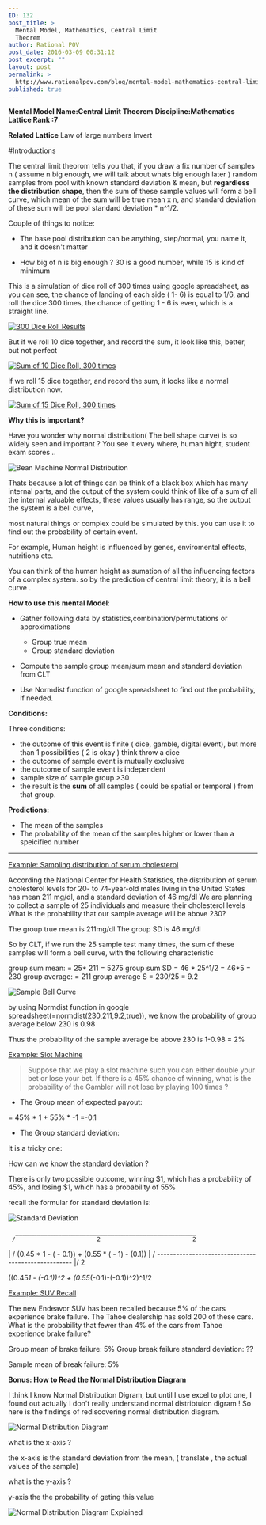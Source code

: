 ```yaml
---
ID: 132
post_title: >
  Mental Model, Mathematics, Central Limit
  Theorem
author: Rational POV
post_date: 2016-03-09 00:31:12
post_excerpt: ""
layout: post
permalink: >
  http://www.rationalpov.com/blog/mental-model-mathematics-central-limit-theorem/
published: true
---
```

**Mental Model Name:Central Limit Theorem** 
**Discipline:Mathematics** 
**Lattice Rank :7**

**Related Lattice**
Law of large numbers
Invert

#Introductions


The central limit theorom tells you that, if you draw a fix number of samples n ( assume n big enough, we will talk about whats big enough later ) random samples from pool with known standard deviation & mean, but **regardless the distribution shape**, then the sum of these sample values will form a bell curve, which mean of the sum will be true mean x n, and standard deviation of these sum will be pool standard deviation * n^1/2.

Couple of things to notice:

* The base pool distribution can be anything, step/normal, you name it, and it doesn't matter

* How big of n is big enough ? 30 is a good number, while 15 is kind of minimum

This is a simulation of dice roll of 300 times using google spreadsheet, as you can see, the chance of landing of each side ( 1- 6) is equal to 1/6, and roll the dice 300 times, the chance of getting 1 - 6 is even, which is a straight line.

[![300 Dice Roll Results](https://dl.dropboxusercontent.com/spa/8a95omz6xkznrmw/519d73uu.png)](https://docs.google.com/spreadsheets/d/10LqWsKJhCBxm_281Vt0d2yH8-WYg39OLwXkWY4eLTIg/edit#gid=0)

But if we roll 10 dice together, and record the sum, it look like this, better, but not perfect

[![Sum of 10 Dice Roll, 300 times](http://www.rationalpov.com/wp-content/uploads/2016/03/image-1.png)](https://docs.google.com/spreadsheets/d/10LqWsKJhCBxm_281Vt0d2yH8-WYg39OLwXkWY4eLTIg/edit#gid=626723546)

If we roll 15 dice together, and record the sum, it looks like a normal distribution now.

[![Sum of 15 Dice Roll, 300 times](http://www.rationalpov.com/wp-content/uploads/2016/03/image-2.png)](https://docs.google.com/spreadsheets/d/10LqWsKJhCBxm_281Vt0d2yH8-WYg39OLwXkWY4eLTIg/edit#gid=626723546)

**Why this is important?**

Have you wonder why normal distribution( The bell shape curve) is so widely seen and important ? You see it every where, human hight, student exam scores ..

![Bean Machine Normal Distribution](http://www.rationalpov.com/wp-content/uploads/2016/03/Planche_de_Galton.jpg)

Thats because a lot of things can be think of a black box which has many internal parts, and the output of the system could think of like of a sum of all the internal valuable effects, these values usually has range, so the output the system is a bell curve,

most natural things or complex could be simulated by this.
you can use it to find out the probability of certain event.


For example, Human height is influenced by genes, enviromental effects, nutritions etc.

You can think of the human height as sumation of all the influencing factors of a complex system. so by the prediction of central limit theory, it is a bell curve .




**How to use this mental Model**:

* Gather following data by statistics,combination/permutations or approximations

    - Group true mean
    - Group standard deviation

* Compute the sample group mean/sum mean and standard deviation from CLT
* Use Normdist function of google spreadsheet to find out the probability, if needed.



**Conditions:**

Three conditions:
- the outcome of this event is finite ( dice, gamble, digital event), but more than 1 possibilities ( 2 is okay ) think throw a dice
- the outcome of sample event is mutually exclusive
- the outcome of sample event is independent
- sample size of sample group >30
- the result is the **sum** of all samples ( could be spatial or temporal ) from that group.


**Predictions:**

* The mean of the samples
* The probability of the mean of the samples higher or lower than a speicified number



___
 
[Example: Sampling distribution of serum cholesterol](http://web.as.uky.edu/statistics/users/pbreheny/580-f10/notes/9.pdf)

According the National Center for Health Statistics, the distribution of serum cholesterol levels for 20- to 74-year-old males living in the United States has mean 211 mg/dl, and a standard deviation of 46 mg/dl We are planning to collect a sample of 25 individuals and measure their cholesterol levels What is the probability that our sample average will be above 230?

The group true mean is 211mg/dl
The group SD is 46 mg/dl

So by CLT, if we run the 25 sample test many times, the sum of these samples will form a bell curve, with the following characteristic

group sum mean: = 25* 211 = 5275
group sum SD = 46 * 25^1/2 = 46*5 = 230
group average: = 211
group average S = 230/25 = 9.2

![Sample Bell Curve](https://dl.dropboxusercontent.com/spa/8a95omz6xkznrmw/bryi_5g3.png)

by using Normdist function in google spreadsheet(=normdist(230,211,9.2,true)), we know the probability of group average below 230 is 0.98

Thus the probability of the sample average be above 230 is 1-0.98 = 2%


[Example: Slot Machine](https://www.ltcconline.net/greenl/courses/201/probdist/clt.htm)

> Suppose that we play a slot machine such you can either double your bet or lose your bet.  If there is a 45% chance of winning, what is the probability of the Gambler will not lose by playing 100 times ?

* The Group mean of expected payout:

= 45% * 1 + 55% * -1 =-0.1 

* The Group standard deviation:

It is a tricky one:

How can we know the standard deviation ?

There is only two possible outcome, winning $1, which has a probability of 45%, and losing $1, which has a probability of 55%

recall the formular for standard deviation is:

![Standard Deviation](https://upload.wikimedia.org/math/3/1/8/31830fa1f2f922edf6079209a51f8967.png)

      ___________________________________________________
     /                       2                          2
 |  / (0.45 * 1  -  ( - 0.1))  + (0.55 * ( - 1) - (0.1)) 
 | /  ---------------------------------------------------
 |/                            2                         



((0.45*1 - (-0.1))^2 + (0.55*(-0.1)-(-0.1))^2)^1/2


[Example: SUV Recall](https://www.ltcconline.net/greenl/courses/201/probdist/clt.htm)

The new Endeavor SUV has been recalled because 5% of the cars experience brake failure.  The Tahoe dealership has sold 200 of these cars.  What is the probability that fewer than 4% of the cars from Tahoe experience brake failure?

Group mean of brake failure: 5%
Group break failure standard deviation: ??

Sample mean of break failure: 5%





**Bonus: How to Read the Normal Distribution Diagram**

I think I know Normal Distribution Digram, but until I use excel to plot one, I found out actually I don't really understand normal distribtuion digram ! So here is the findings of rediscovering normal distribution diagram.

![Normal Distribution Diagram](http://www.rationalpov.com/wp-content/uploads/2016/03/Empirical_Rule.png)

what is the x-axis ?

the x-axis is the standard deviation from the mean, ( translate , the actual values of the sample)

what is the y-axis ?

y-axis the the probability of geting this value

![Normal Distribution Diagram Explained](http://www.rationalpov.com/wp-content/uploads/2016/03/ji8_ij43.png)

